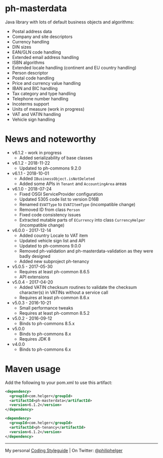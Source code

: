 # ph-masterdata

Java library with lots of default business objects and algorithms:
  * Postal address data
  * Company and site descriptors
  * Currency handling
  * DIN sizes
  * EAN/GLN code handling
  * Extended email address handling
  * ISBN algorithms
  * Extended locale handling (continent and EU country handling)
  * Person descriptor
  * Postal code handling
  * Price and currency value handling
  * IBAN and BIC handling
  * Tax category and type handling
  * Telephone number handling
  * Incoterms support
  * Units of measure (work in progress)
  * VAT and VATIN handling
  * Vehicle sign handling 

# News and noteworthy

* v6.1.2 - work in progress
    * Added serializability of base classes
* v6.1.2 - 2018-11-22
    * Updated to ph-commons 9.2.0
* v6.1.1 - 2018-10-01
    * Added `IBusinessObject.isNotDeleted`
    * Added some APIs in `Tenant` and `AccountingArea` areas
* v6.1.0 - 2018-07-24
    * Fixed OSGI ServiceProvider configuration
    * Updated 5305 code list to version D16B
    * Renamed `EVATType` to `EVATItemType` (incompatible change)
    * Removed ID from class `Person`
    * Fixed code consistency issues
    * Extracted mutable parts of `ECurrency` into class `CurrencyHelper` (incompatible change)
* v6.0.0 - 2017-12-14
    * Added country Locale to VAT item
    * Updated vehicle sign list and API
    * Updated to ph-commons 9.0.0
    * Removed ph-validation and ph-masterdata-validation as they were badly designed
    * Added new subproject ph-tenancy
* v5.0.5 - 2017-05-30
    * Requires at least ph-common 8.6.5
    * API extensions
* v5.0.4 - 2017-04-20
    * Added VATIN checksum routines to validate the checksum character(s) in VATINs without a service call
    * Requires at least ph-common 8.6.x
* v5.0.3 - 2016-10-21
    * Small performance tweaks
    * Requires at least ph-common 8.5.2
* v5.0.2 - 2016-09-12
    * Binds to ph-commons 8.5.x
* v5.0.0
    * Binds to ph-commons 8.x
    * Requires JDK 8
* v4.0.0
    * Binds to ph-commons 6.x        

# Maven usage

Add the following to your pom.xml to use this artifact:

```xml
<dependency>
  <groupId>com.helger</groupId>
  <artifactId>ph-masterdata</artifactId>
  <version>6.1.2</version>
</dependency>
```

```xml
<dependency>
  <groupId>com.helger</groupId>
  <artifactId>ph-tenancy</artifactId>
  <version>6.1.2</version>
</dependency>
```

---

My personal [Coding Styleguide](https://github.com/phax/meta/blob/master/CodingStyleguide.md) |
On Twitter: <a href="https://twitter.com/philiphelger">@philiphelger</a>
